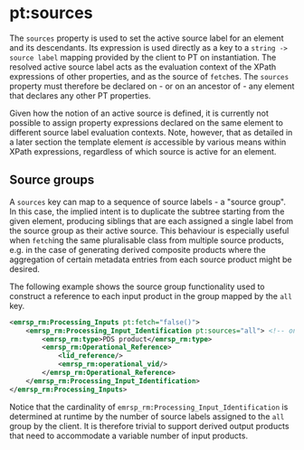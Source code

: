 # pt:sources
The `sources` property is used to set the active source label for an element and its descendants. Its expression is used
directly as a key to a `string -> source label` mapping provided by the client to PT on instantiation.
The resolved active source label acts as the evaluation context of the XPath expressions of other properties, and as
the source of `fetch`es. The `sources` property must therefore be declared on - or on an ancestor of - any element that
declares any other PT properties.

Given how the notion of an active source is defined, it is currently not possible to assign property expressions
declared on the same element to different source label evaluation contexts. Note, however, that as detailed in a later
section the template element *is* accessible by various means within XPath expressions, regardless of which source is
active for an element.

## Source groups
A `sources` key can map to a sequence of source labels - a "source group". In this case, the implied intent is to
duplicate the subtree starting from the given element, producing siblings that are each assigned a single label from
the source group as their active source. This behaviour is especially useful when `fetch`ing the same pluralisable class
from multiple source products, e.g. in the case of generating derived composite products where the aggregation of
certain metadata entries from each source product might be desired.

The following example shows the source group functionality used to construct a reference to each input product in the
group mapped by the `all` key.
```xml
<emrsp_rm:Processing_Inputs pt:fetch="false()">
    <emrsp_rm:Processing_Input_Identification pt:sources="all"> <!-- one entry each for all source products -->
        <emrsp_rm:type>PDS product</emrsp_rm:type>
        <emrsp_rm:Operational_Reference>
            <lid_reference/>
            <emrsp_rm:operational_vid/>
        </emrsp_rm:Operational_Reference>
    </emrsp_rm:Processing_Input_Identification>
</emrsp_rm:Processing_Inputs>
```
Notice that the cardinality of `emrsp_rm:Processing_Input_Identification` is determined at runtime by the number of
source labels assigned to the `all` group by the client. It is therefore trivial to support derived output products
that need to accommodate a variable number of input products.
